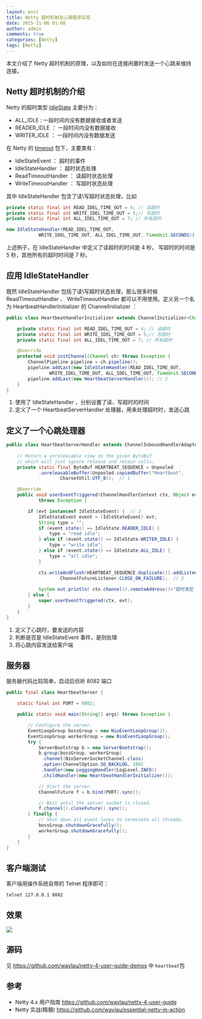 ```yaml
---
layout: post
title: Netty 超时机制及心跳程序实现
date: 2015-11-06 01:08
author: admin
comments: true
categories: [Netty]
tags: [Netty]
---
```


本文介绍了 Netty 超时机制的原理，以及如何在连接闲置时发送一个心跳来维持连接。

<!-- more -->

## Netty 超时机制的介绍

Netty 的超时类型 [IdleState](http://netty.io/4.0/api/io/netty/handler/timeout/IdleState.html) 主要分为：

* ALL_IDLE : 一段时间内没有数据接收或者发送
* READER_IDLE ： 一段时间内没有数据接收
* WRITER_IDLE ： 一段时间内没有数据发送

在 Netty 的 [timeout](http://netty.io/4.0/api/io/netty/handler/timeout/package-frame.html) 包下，主要类有：

* IdleStateEvent ： 超时的事件
* IdleStateHandler ： 超时状态处理
* ReadTimeoutHandler ： 读超时状态处理
* WriteTimeoutHandler ： 写超时状态处理
 
其中 IdleStateHandler 包含了读\写超时状态处理，比如

```java
private static final int READ_IDEL_TIME_OUT = 4; // 读超时
private static final int WRITE_IDEL_TIME_OUT = 5;// 写超时
private static final int ALL_IDEL_TIME_OUT = 7; // 所有超时

new IdleStateHandler(READ_IDEL_TIME_OUT,
			WRITE_IDEL_TIME_OUT, ALL_IDEL_TIME_OUT, TimeUnit.SECONDS));	
```

上述例子，在 IdleStateHandler 中定义了读超时的时间是 4 秒， 写超时的时间是 5 秒，其他所有的超时时间是 7 秒。

## 应用 IdleStateHandler

既然 IdleStateHandler 包括了读\写超时状态处理，那么很多时候 ReadTimeoutHandler 、 WriteTimeoutHandler 都可以不用使用。定义另一个名为 HeartbeatHandlerInitializer 的 ChannelInitializer ：

```java
public class HeartbeatHandlerInitializer extends ChannelInitializer<Channel> {

	private static final int READ_IDEL_TIME_OUT = 4; // 读超时
	private static final int WRITE_IDEL_TIME_OUT = 5;// 写超时
	private static final int ALL_IDEL_TIME_OUT = 7; // 所有超时

	@Override
	protected void initChannel(Channel ch) throws Exception {
		ChannelPipeline pipeline = ch.pipeline();
		pipeline.addLast(new IdleStateHandler(READ_IDEL_TIME_OUT,
				WRITE_IDEL_TIME_OUT, ALL_IDEL_TIME_OUT, TimeUnit.SECONDS)); // 1
		pipeline.addLast(new HeartbeatServerHandler()); // 2
	}
}
```

1. 使用了 IdleStateHandler ，分别设置了读、写超时的时间
2. 定义了一个 HeartbeatServerHandler 处理器，用来处理超时时，发送心跳

## 定义了一个心跳处理器

```java
public class HeartbeatServerHandler extends ChannelInboundHandlerAdapter {
	
	// Return a unreleasable view on the given ByteBuf
	// which will just ignore release and retain calls.
	private static final ByteBuf HEARTBEAT_SEQUENCE = Unpooled
			.unreleasableBuffer(Unpooled.copiedBuffer("Heartbeat",
					CharsetUtil.UTF_8));  // 1

	@Override
	public void userEventTriggered(ChannelHandlerContext ctx, Object evt)
			throws Exception {

		if (evt instanceof IdleStateEvent) {  // 2
			IdleStateEvent event = (IdleStateEvent) evt;  
			String type = "";
			if (event.state() == IdleState.READER_IDLE) {
				type = "read idle";
			} else if (event.state() == IdleState.WRITER_IDLE) {
				type = "write idle";
			} else if (event.state() == IdleState.ALL_IDLE) {
				type = "all idle";
			}

			ctx.writeAndFlush(HEARTBEAT_SEQUENCE.duplicate()).addListener(
					ChannelFutureListener.CLOSE_ON_FAILURE);  // 3
 
			System.out.println( ctx.channel().remoteAddress()+"超时类型：" + type);
		} else {
			super.userEventTriggered(ctx, evt);
		}
	}
}
```

1. 定义了心跳时，要发送的内容
2. 判断是否是 IdleStateEvent 事件，是则处理
3. 将心跳内容发送给客户端

## 服务器

服务器代码比较简单，启动后侦听 8082 端口

```java
public final class HeartbeatServer {

    static final int PORT = 8082;

    public static void main(String[] args) throws Exception {

        // Configure the server.
        EventLoopGroup bossGroup = new NioEventLoopGroup(1);
        EventLoopGroup workerGroup = new NioEventLoopGroup();
        try {
            ServerBootstrap b = new ServerBootstrap();
            b.group(bossGroup, workerGroup)
             .channel(NioServerSocketChannel.class)
             .option(ChannelOption.SO_BACKLOG, 100)
             .handler(new LoggingHandler(LogLevel.INFO))
             .childHandler(new HeartbeatHandlerInitializer());

            // Start the server.
            ChannelFuture f = b.bind(PORT).sync();

            // Wait until the server socket is closed.
            f.channel().closeFuture().sync();
        } finally {
            // Shut down all event loops to terminate all threads.
            bossGroup.shutdownGracefully();
            workerGroup.shutdownGracefully();
        }
    }
}
```


## 客户端测试

客户端用操作系统自带的 Telnet 程序即可：

	telnet 127.0.0.1 8082

## 效果

![](http://99btgc01.info/uploads/2015/11/heartbeat.jpg)


## 源码

见 <https://github.com/waylau/netty-4-user-guide-demos> 中 `heartbeat`包

## 参考

* Netty 4.x 用户指南 <https://github.com/waylau/netty-4-user-guide>
* Netty 实战(精髓) <https://github.com/waylau/essential-netty-in-action>
